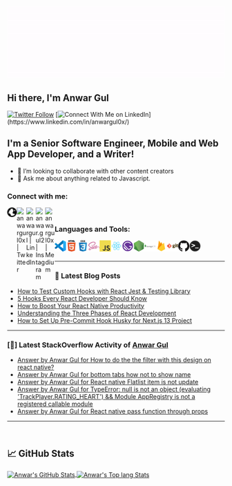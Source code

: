 <img  src="https://github.com/anwargul0x/anwargul0x/blob/master/anwargul.gif?raw=true" alt="banner"/>

## Hi there, I'm Anwar Gul 

<!-- aka [DevSparkz][website] 👋 -->
[![Twitter Follow](https://img.shields.io/twitter/follow/anwargul0x?label=Follow)](https://twitter.com/anwargul0x)
[![Connect With Me on LinkedIn](https://img.shields.io/badge/-Anwar%20Gul-blue?style=flat-square&logo=Linkedin&logoColor=white&link=https%3A%2F%2Fwww.linkedin.com%2Fin%2Fanwargul0x%2F&fbclid=IwAR0fc3cK4ATFcILMwWAy1H6sjw0U-r9JJrdf9N3HKSsB_bpnIAtk-0-zFzg")](https://www.linkedin.com/in/anwargul0x/)

## I'm a Senior Software Engineer, Mobile and Web App Developer, and a Writer!
<!-- - 🔭 I’m currently working on a [VS Code Course][website]! -->
<!-- - 🌱 I’m currently learning everything 🤣 -->
- 👯 I’m looking to collaborate with other content creators
- 💬 Ask me about anything related to Javascript.

### Connect with me:

[<img align="left" alt="devsparkz.com" width="22px" src="https://raw.githubusercontent.com/iconic/open-iconic/master/svg/globe.svg" />][website]

[<img align="left" alt="anwargul0x | Twitter" width="22px" src="https://cdn.jsdelivr.net/npm/simple-icons@v3/icons/twitter.svg" />][twitter]
[<img align="left" alt="anwargul | LinkedIn" width="22px" src="https://cdn.jsdelivr.net/npm/simple-icons@v3/icons/linkedin.svg" />][linkedin]

[<img align="left" alt="anwar.gul2 | Instagram" width="22px" src="https://cdn.jsdelivr.net/npm/simple-icons@v3/icons/instagram.svg" />][instagram]

[<img align="left" alt="anwargul0x | Medium" width="22px" src="https://cdn.jsdelivr.net/npm/simple-icons@3/icons/medium.svg" />][medium]


<br />

### Languages and Tools:

<img align="left" alt="Visual Studio Code" width="26px" src="https://raw.githubusercontent.com/github/explore/80688e429a7d4ef2fca1e82350fe8e3517d3494d/topics/visual-studio-code/visual-studio-code.png" />
<img align="left" alt="HTML5" width="26px" src="https://raw.githubusercontent.com/github/explore/80688e429a7d4ef2fca1e82350fe8e3517d3494d/topics/html/html.png" />
<img align="left" alt="CSS3" width="26px" src="https://raw.githubusercontent.com/github/explore/80688e429a7d4ef2fca1e82350fe8e3517d3494d/topics/css/css.png" />
<img align="left" alt="Sass" width="26px" src="https://raw.githubusercontent.com/github/explore/80688e429a7d4ef2fca1e82350fe8e3517d3494d/topics/sass/sass.png" />
<img align="left" alt="JavaScript" width="26px" src="https://raw.githubusercontent.com/github/explore/80688e429a7d4ef2fca1e82350fe8e3517d3494d/topics/javascript/javascript.png" />
<img align="left" alt="React" width="26px" src="https://raw.githubusercontent.com/github/explore/80688e429a7d4ef2fca1e82350fe8e3517d3494d/topics/react/react.png" />
<img align="left" alt="Gatsby" width="26px" src="https://raw.githubusercontent.com/github/explore/e94815998e4e0713912fed477a1f346ec04c3da2/topics/gatsby/gatsby.png" />
<img align="left" alt="Node.js" width="26px" src="https://raw.githubusercontent.com/github/explore/80688e429a7d4ef2fca1e82350fe8e3517d3494d/topics/nodejs/nodejs.png" />
<img align="left" alt="MongoDB" width="26px" src="https://raw.githubusercontent.com/github/explore/80688e429a7d4ef2fca1e82350fe8e3517d3494d/topics/mongodb/mongodb.png" />
<img align="left" alt="GraphQL" width="26px" src="https://raw.githubusercontent.com/github/explore/80688e429a7d4ef2fca1e82350fe8e3517d3494d/topics/firebase/firebase.png" />
<img align="left" alt="Git" width="26px" src="https://raw.githubusercontent.com/github/explore/80688e429a7d4ef2fca1e82350fe8e3517d3494d/topics/git/git.png" />
<img align="left" alt="GitHub" width="26px" src="https://raw.githubusercontent.com/github/explore/78df643247d429f6cc873026c0622819ad797942/topics/github/github.png" />
<img align="left" alt="HTML5" width="26px" src="https://raw.githubusercontent.com/github/explore/80688e429a7d4ef2fca1e82350fe8e3517d3494d/topics/terminal/terminal.png" />

<br />
<br />

---


### 📕 Latest Blog Posts
<!-- BLOG-POST-LIST:START -->
- [How to Test Custom Hooks with React Jest &amp; Testing Library](https://medium.com/@anwargul0x/how-to-test-custom-hooks-with-react-jest-testing-library-a31753c0e739?source=rss-ef408e4ef1e5------2)
- [5 Hooks Every React Developer Should Know](https://levelup.gitconnected.com/5-hooks-every-react-developer-should-know-bf7f24627fc3?source=rss-ef408e4ef1e5------2)
- [How to Boost Your React Native Productivity](https://medium.com/@anwargul0x/how-to-your-boost-your-react-native-productivity-5a356a53e82b?source=rss-ef408e4ef1e5------2)
- [Understanding the Three Phases of React Development](https://medium.com/@anwargul0x/understanding-the-three-phases-of-react-development-545f01a4ccc8?source=rss-ef408e4ef1e5------2)
- [How to Set Up Pre-Commit Hook Husky for Next.js 13 Project](https://medium.com/@anwargul0x/how-to-set-up-pre-commit-hook-husky-for-next-js-13-project-86c131397735?source=rss-ef408e4ef1e5------2)
<!-- BLOG-POST-LIST:END -->

---


###  [&#xf16c;] Latest StackOverflow Activity of [Anwar Gul](https://stackoverflow.com/users/story/9945969)
<!-- STACKOVERFLOW:START -->
- [Answer by Anwar Gul for How to do the the filter with this design on react native?](https://stackoverflow.com/questions/69163480/how-to-do-the-the-filter-with-this-design-on-react-native/69163624#69163624)
- [Answer by Anwar Gul for bottom tabs how not to show name](https://stackoverflow.com/questions/69151591/bottom-tabs-how-not-to-show-name/69153303#69153303)
- [Answer by Anwar Gul for React native Flatlist item is not update](https://stackoverflow.com/questions/69152926/react-native-flatlist-item-is-not-update/69153262#69153262)
- [Answer by Anwar Gul for TypeError: null is not an object &lpar;evaluating &#39;TrackPlayer.RATING_HEART&#39;&rpar; &amp;&amp; Module AppRegistry is not a registered callable module](https://stackoverflow.com/questions/69150457/typeerror-null-is-not-an-object-evaluating-trackplayer-rating-heart-modu/69150971#69150971)
- [Answer by Anwar Gul for React native pass function through props](https://stackoverflow.com/questions/65511047/react-native-pass-function-through-props/65512046#65512046)
<!-- STACKOVERFLOW:END -->

---

<br/>

## &#x1f4c8; GitHub Stats

<a href="https://github.com/anwargul0x/anwargul0x">
  <img align="center" src="https://github-readme-stats.vercel.app/api?username=anwargul0x&show_icons=true&hide_border=true&theme=dark" width="410px" height="215px" alt="Anwar's GitHub Stats" />
</a>
<a href="https://github.com/anwargul0x/anwargul0x">
  <img align="center" src="https://github-readme-stats.vercel.app/api/top-langs/?username=anwargul0x&layout=compact&theme=dark" alt="Anwar's Top lang Stats" height="160px" width="410px" />
</a>


<br/>



[website]: https://www.devsparkz.com
[twitter]: https://twitter.com/anwargul0x

[instagram]: https://instagram.com/anwar.gul2
[linkedin]: https://linkedin.com/in/anwargul0x
[medium]: https://www.medium.com/@anwargul0x

